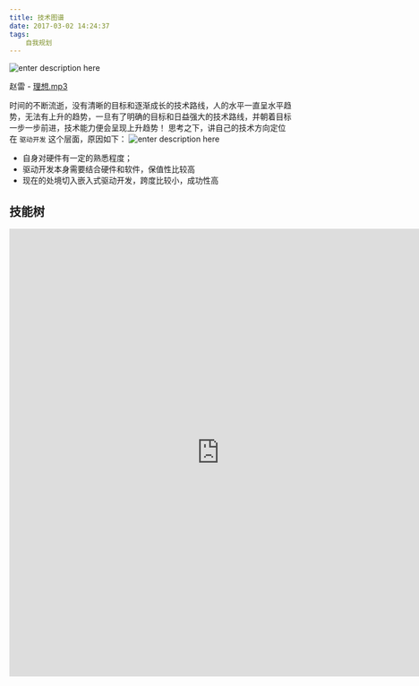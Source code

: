 ```yaml
---
title: 技术图谱
date: 2017-03-02 14:24:37
tags:
	自我规划
---
```

![enter description here][1]
<!-- more -->

赵雷 - [理想.mp3][2]

时间的不断流逝，没有清晰的目标和逐渐成长的技术路线，人的水平一直呈水平趋势，无法有上升的趋势，一旦有了明确的目标和日益强大的技术路线，并朝着目标一步一步前进，技术能力便会呈现上升趋势！ 
思考之下，讲自己的技术方向定位在 `驱动开发` 这个层面，原因如下：
![enter description here][3]
 - 自身对硬件有一定的熟悉程度；
 - 驱动开发本身需要结合硬件和软件，保值性比较高
 - 现在的处境切入嵌入式驱动开发，跨度比较小，成功性高
## 技能树

<iframe id="embed_dom" name="embed_dom" frameborder="0" style="display:block;width:750px; height:800px;" src="https://www.processon.com/embed/mind/58be77cfe4b0f944a6704868"></iframe>


  [1]: http://oimqf80rv.bkt.clouddn.com/%E6%8A%80%E6%9C%AF%E8%B7%AF%E7%BA%BF%E5%9B%BE%E8%B0%B1-%E5%9B%BE1.png
  [2]: http://ojiqvr961.bkt.clouddn.com/%E8%B5%B5%E9%9B%B7%20-%20%E7%90%86%E6%83%B3%20-%20%E6%AD%8C%E6%89%8B2017%E7%AC%AC%E4%B8%80%E5%AD%A3%E7%AC%AC%E5%9B%9B%E6%9C%9F%E7%8E%B0%E5%9C%BA.mp3
  [3]: http://oimqf80rv.bkt.clouddn.com/1488811672201.jpg "技术路线图谱-图2.jpg"
